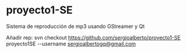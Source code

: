 proyecto1-SE
============

Sistema de reproducción de mp3 usando GStreamer y Qt

Añadir rep: svn checkout https://github.com/sergioalberto/proyecto1-SE proyecto1SE --username sergioalbertogq@gmail.com
